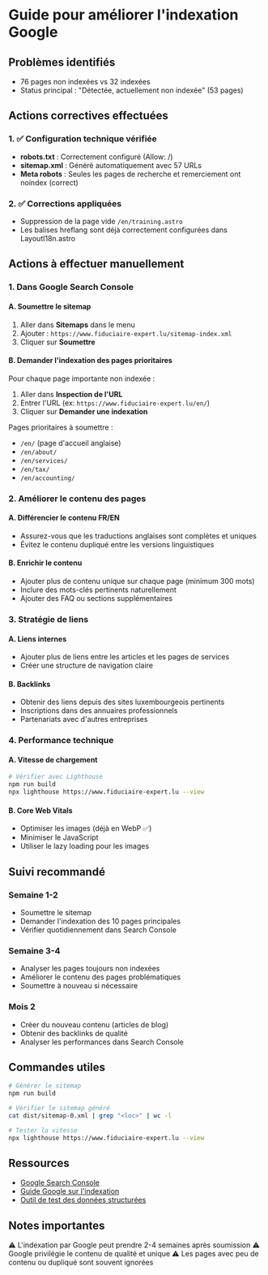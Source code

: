 # Guide pour améliorer l'indexation Google

## Problèmes identifiés
- 76 pages non indexées vs 32 indexées
- Status principal : "Détectée, actuellement non indexée" (53 pages)

## Actions correctives effectuées

### 1. ✅ Configuration technique vérifiée
- **robots.txt** : Correctement configuré (Allow: /)
- **sitemap.xml** : Généré automatiquement avec 57 URLs
- **Meta robots** : Seules les pages de recherche et remerciement ont noindex (correct)

### 2. ✅ Corrections appliquées
- Suppression de la page vide `/en/training.astro`
- Les balises hreflang sont déjà correctement configurées dans LayoutI18n.astro

## Actions à effectuer manuellement

### 1. **Dans Google Search Console**

#### A. Soumettre le sitemap
1. Aller dans **Sitemaps** dans le menu
2. Ajouter : `https://www.fiduciaire-expert.lu/sitemap-index.xml`
3. Cliquer sur **Soumettre**

#### B. Demander l'indexation des pages prioritaires
Pour chaque page importante non indexée :
1. Aller dans **Inspection de l'URL**
2. Entrer l'URL (ex: `https://www.fiduciaire-expert.lu/en/`)
3. Cliquer sur **Demander une indexation**

Pages prioritaires à soumettre :
- `/en/` (page d'accueil anglaise)
- `/en/about/`
- `/en/services/`
- `/en/tax/`
- `/en/accounting/`

### 2. **Améliorer le contenu des pages**

#### A. Différencier le contenu FR/EN
- Assurez-vous que les traductions anglaises sont complètes et uniques
- Évitez le contenu dupliqué entre les versions linguistiques

#### B. Enrichir le contenu
- Ajouter plus de contenu unique sur chaque page (minimum 300 mots)
- Inclure des mots-clés pertinents naturellement
- Ajouter des FAQ ou sections supplémentaires

### 3. **Stratégie de liens**

#### A. Liens internes
- Ajouter plus de liens entre les articles et les pages de services
- Créer une structure de navigation claire

#### B. Backlinks
- Obtenir des liens depuis des sites luxembourgeois pertinents
- Inscriptions dans des annuaires professionnels
- Partenariats avec d'autres entreprises

### 4. **Performance technique**

#### A. Vitesse de chargement
```bash
# Vérifier avec Lighthouse
npm run build
npx lighthouse https://www.fiduciaire-expert.lu --view
```

#### B. Core Web Vitals
- Optimiser les images (déjà en WebP ✅)
- Minimiser le JavaScript
- Utiliser le lazy loading pour les images

## Suivi recommandé

### Semaine 1-2
- Soumettre le sitemap
- Demander l'indexation des 10 pages principales
- Vérifier quotidiennement dans Search Console

### Semaine 3-4
- Analyser les pages toujours non indexées
- Améliorer le contenu des pages problématiques
- Soumettre à nouveau si nécessaire

### Mois 2
- Créer du nouveau contenu (articles de blog)
- Obtenir des backlinks de qualité
- Analyser les performances dans Search Console

## Commandes utiles

```bash
# Générer le sitemap
npm run build

# Vérifier le sitemap généré
cat dist/sitemap-0.xml | grep "<loc>" | wc -l

# Tester la vitesse
npx lighthouse https://www.fiduciaire-expert.lu --view
```

## Ressources
- [Google Search Console](https://search.google.com/search-console)
- [Guide Google sur l'indexation](https://developers.google.com/search/docs/crawling-indexing)
- [Outil de test des données structurées](https://search.google.com/test/rich-results)

## Notes importantes
⚠️ L'indexation par Google peut prendre 2-4 semaines après soumission
⚠️ Google privilégie le contenu de qualité et unique
⚠️ Les pages avec peu de contenu ou dupliqué sont souvent ignorées